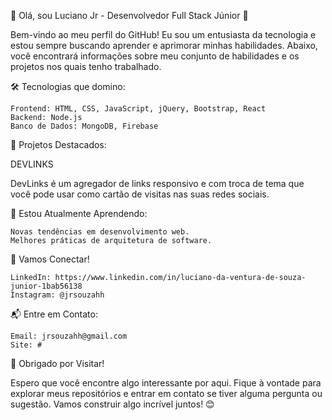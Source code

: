 👋 Olá, sou Luciano Jr - Desenvolvedor Full Stack Júnior 🚀

Bem-vindo ao meu perfil do GitHub! Eu sou um entusiasta da tecnologia e estou sempre buscando aprender e aprimorar minhas habilidades. Abaixo, você encontrará informações sobre meu conjunto de habilidades e os projetos nos quais tenho trabalhado.

🛠️ Tecnologias que domino:

    Frontend: HTML, CSS, JavaScript, jQuery, Bootstrap, React
    Backend: Node.js
    Banco de Dados: MongoDB, Firebase

🚀 Projetos Destacados:

DEVLINKS

DevLinks é um agregador de links responsivo e com troca de tema que você pode usar como cartão de visitas nas suas redes sociais.

🌱 Estou Atualmente Aprendendo:

    Novas tendências em desenvolvimento web.
    Melhores práticas de arquitetura de software.

🤝 Vamos Conectar!

    LinkedIn: https://www.linkedin.com/in/luciano-da-ventura-de-souza-junior-1bab56138
    Instagram: @jrsouzahh

📬 Entre em Contato:

    Email: jrsouzahh@gmail.com
    Site: #

🙏 Obrigado por Visitar!

Espero que você encontre algo interessante por aqui. Fique à vontade para explorar meus repositórios e entrar em contato se tiver alguma pergunta ou sugestão. Vamos construir algo incrível juntos! 😊
